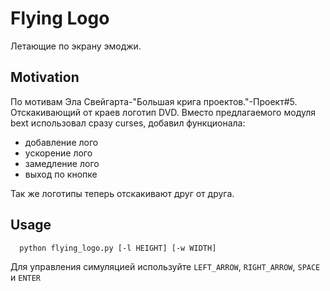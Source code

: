# Flying Logo
Летающие по экрану эмоджи.
## Motivation
По мотивам Эла Свейгарта-"Большая крига проектов."-Проект#5. Отскакивающий от краев логотип DVD.
Вместо предлагаемого модуля bext использовал сразу curses, добавил функционала: 
- добавление лого
- ускорение лого
- замедление лого
- выход по кнопке

Так же логотипы теперь отскакивают друг от друга.
## Usage
```bash
  python flying_logo.py [-l HEIGHT] [-w WIDTH]
```
Для управления симуляцией используйте `LEFT_ARROW`, `RIGHT_ARROW`, `SPACE` и `ENTER`
